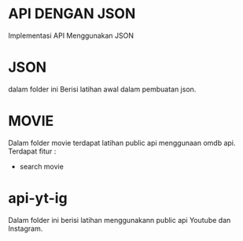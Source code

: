# API DENGAN JSON
Implementasi API Menggunakan JSON 


# JSON
dalam folder ini Berisi latihan awal dalam pembuatan json.


# MOVIE
Dalam folder movie terdapat latihan public api menggunaan omdb api. Terdapat fitur :
- search movie 

# api-yt-ig
Dalam folder ini berisi latihan menggunakann public api Youtube dan Instagram.
